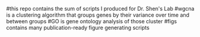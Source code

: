 #this repo contains the sum of scripts I produced for Dr. Shen's Lab
#wgcna is a clustering algorithm that groups genes by their variance over time and between groups
#GO is gene ontology analysis of those cluster
#figs contains many publication-ready figure generating scripts
